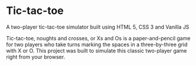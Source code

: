 # Tic-tac-toe
A two-player tic-tac-toe simulator built using HTML 5, CSS 3 and Vanilla JS

Tic-tac-toe, noughts and crosses, or Xs and Os is a paper-and-pencil game for two players who take turns marking the spaces in a three-by-three grid with X or O. 
This project was built to simulate this classic two-player game right from your browser.
